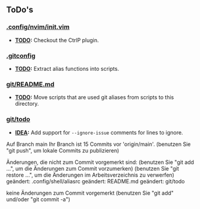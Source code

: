 ## ToDo's

### [.config/nvim/init.vim](.config/nvim/init.vim)

- **[TODO](.config/nvim/init.vim#L63):** Checkout the CtrlP plugin.

### [.gitconfig](.gitconfig)

- **[TODO](.gitconfig#L4):** Extract alias functions into scripts.

### [git/README.md](git/README.md)

- **[TODO](git/README.md#L1):** Move scripts that are used git aliases from scripts to this directory.

### [git/todo](git/todo)

- **[IDEA](git/todo#L24):** Add support for `--ignore-issue` comments for lines to ignore.

Auf Branch main
Ihr Branch ist 15 Commits vor 'origin/main'.
  (benutzen Sie "git push", um lokale Commits zu publizieren)

Änderungen, die nicht zum Commit vorgemerkt sind:
  (benutzen Sie "git add <Datei>...", um die Änderungen zum Commit vorzumerken)
  (benutzen Sie "git restore <Datei>...", um die Änderungen im Arbeitsverzeichnis zu verwerfen)
	geändert:       .config/shell/aliasrc
	geändert:       README.md
	geändert:       git/todo

keine Änderungen zum Commit vorgemerkt (benutzen Sie "git add" und/oder "git commit -a")
